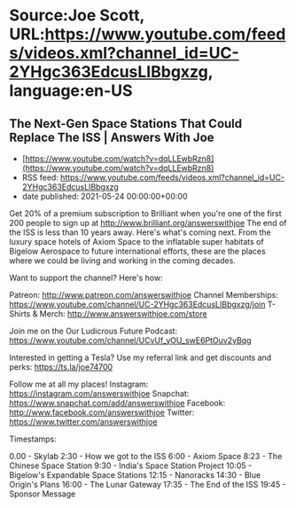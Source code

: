 # Source:Joe Scott, URL:https://www.youtube.com/feeds/videos.xml?channel_id=UC-2YHgc363EdcusLIBbgxzg, language:en-US

## The Next-Gen Space Stations That Could Replace The ISS | Answers With Joe
 - [https://www.youtube.com/watch?v=dqLLEwbRzn8](https://www.youtube.com/watch?v=dqLLEwbRzn8)
 - RSS feed: https://www.youtube.com/feeds/videos.xml?channel_id=UC-2YHgc363EdcusLIBbgxzg
 - date published: 2021-05-24 00:00:00+00:00

Get 20% of a premium subscription to Brilliant when you're one of the first 200 people to sign up at http://www.brilliant.org/answerswithjoe
The end of the ISS is less than 10 years away. Here's what's coming next.
From the luxury space hotels of Axiom Space to the inflatable super habitats of Bigelow Aerospace to future international efforts, these are the places where we could be living and working in the coming decades.

Want to support the channel? Here's how:

Patreon: http://www.patreon.com/answerswithjoe
Channel Memberships: https://www.youtube.com/channel/UC-2YHgc363EdcusLIBbgxzg/join
T-Shirts & Merch: http://www.answerswithjoe.com/store

Join me on the Our Ludicrous Future Podcast:
https://www.youtube.com/channel/UCvUf_yOU_swE6PtOuv2yBqg

Interested in getting a Tesla? Use my referral link and get discounts and perks:
https://ts.la/joe74700

Follow me at all my places!
Instagram: https://instagram.com/answerswithjoe
Snapchat: https://www.snapchat.com/add/answerswithjoe
Facebook: http://www.facebook.com/answerswithjoe
Twitter: https://www.twitter.com/answerswithjoe

Timestamps:

0.00 - Skylab
2:30 - How we got to the ISS
6:00 - Axiom Space
8:23 - The Chinese Space Station
9:30 - India's Space Station Project
10:05 - Bigelow's Expandable Space Stations
12:15 - Nanoracks
14:30 - Blue Origin's Plans
16:00 - The Lunar Gateway
17:35 - The End of the ISS
19:45 - Sponsor Message

